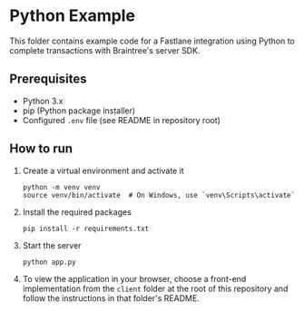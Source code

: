 # Python Example

This folder contains example code for a Fastlane integration using Python to complete transactions with Braintree's server SDK.

## Prerequisites

- Python 3.x
- pip (Python package installer)
- Configured `.env` file (see README in repository root)

## How to run

1. Create a virtual environment and activate it
    ```
    python -m venv venv
    source venv/bin/activate  # On Windows, use `venv\Scripts\activate`
    ```
2. Install the required packages
    ```
    pip install -r requirements.txt
    ```
3. Start the server
    ```
    python app.py
    ```
4. To view the application in your browser, choose a front-end implementation from the `client` folder at the root of this repository and follow the instructions in that folder's README.
